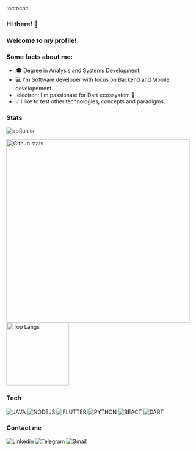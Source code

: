 :octocat:
<!--
[![website](https://img.shields.io/badge/Portfolio-apfjunior.github.io-1E90FF?style=flat-square&logo=firefox)](https://apfjunior.github.io/)

<p align="left"> 
  <a href="https://linkedin.com/in/antoninopraxedes">
    <img align="left" alt="Antonino's Linkdein" width="22px" src="https://cdn.jsdelivr.net/npm/simple-icons@v3/icons/linkedin.svg" />
  </a>
  <a href="https://github.com/apfjunior">
    <img align="left" alt="Antonino's Github" width="22px" src="https://cdn.jsdelivr.net/npm/simple-icons@v3/icons/github.svg" />
  </a>
  <a href="https://t.me/antoninopraxedes">
    <img align="left" alt="Antonino's Telegram" width="22px" src="https://cdn.jsdelivr.net/npm/simple-icons@v3/icons/telegram.svg" />
  </a>
</p>

<!--
  <a href="https://github.com/apfjunior">
    <img align="center" src="https://github-readme-stats.vercel.app/api/top-langs/?username=apfjunior&theme=light&hide_langs_below=1" />
  </a>
-->

### Hi there! 👋

### Welcome to my profile!

### Some facts about me:

- :mortar_board: Degree in Analysis and Systems Development.
- :computer: I'm Software developer with focus on Backend and Mobile developement.
- :electron: I'm passionate for Dart ecossystem :blue_heart:
- :bulb: I like to test other technologies, concepts and paradigms.


### Stats

<p align="left"> <img src="https://komarev.com/ghpvc/?username=apfjunior&label=Views&color=blue&style=plastic" alt="apfjunior" /> </p>

<p align="left"> 
  <img width="480px" alt="Github stats" src="https://github-readme-stats.vercel.app/api?username=apfjunior&hide=issues&count_private=true&show_icons=true&theme=dark&icon_color=ffffff" />
  <img height="164px" alt="Top Langs" src="https://github-readme-stats.vercel.app/api/top-langs/?username=apfjunior&layout=compact&hide=PHP,Java&langs_count=8&theme=dark"
</p>

### Tech
  
<div style="display: inline_block">
<img align="center" alt="JAVA" src="https://img.shields.io/badge/java-ffffff?style=for-the-badge&logo=java&logoColor=red" />
<img align="center" alt="NODEJS" src="https://img.shields.io/badge/node.js-43853D?style=for-the-badge&logo=node.js&logoColor=white" />
<img align="center" alt="FLUTTER" src="https://img.shields.io/badge/flutter-0077B5?style=for-the-badge&logo=flutter&logoColor=white" />
<img align="center" alt="PYTHON" src="https://img.shields.io/badge/python-ffff99?style=for-the-badge&logo=python&logoColor=blue" />
<img align="center" alt="REACT" src="https://img.shields.io/badge/react-20232A?style=for-the-badge&logo=react&logoColor=61DAFB" />
<img align="center" alt="DART" src="https://img.shields.io/badge/dart-0077B5?style=for-the-badge&logo=dart&logoColor=white" />

### Contact me

[![Linkedin](https://img.shields.io/badge/LinkedIn-0077B5?style=for-the-badge&logo=linkedin&logoColor=white)](https://linkedin.com/in/antoninopraxedes)
[![Telegram](https://img.shields.io/badge/Telegram-0077B5?style=for-the-badge&logo=telegram&logoColor=white)](https://t.me/antoninopraxedes)
[![Gmail](https://img.shields.io/badge/Gmail-c14438?style=for-the-badge&logo=gmail&logoColor=white)](mailto:antonino.praxedes@gmail.com)
